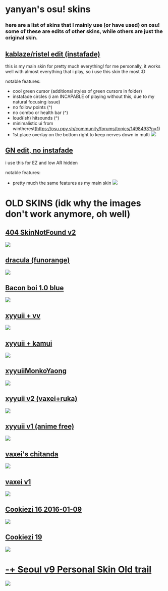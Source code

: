 # yanyan's osu! skins
### here are a list of skins that I mainly use (or have used) on osu! some of these are edits of other skins, while others are just the original skin.

## [kablaze/ristel edit (instafade)](https://drive.google.com/file/d/1ieKruSe1g0FimXSGMkf3GG5JxWtisRiF/view?usp=sharing)
this is my main skin for pretty much everything! for me personally, it works well with almost everything that i play, so i use this skin the most :D

notable features:
- cool green cursor (additional styles of green cursors in folder)
- instafade circles (i am INCAPABLE of playing without this, due to my natural focusing issue)
- no follow points  (^)
- no combo or health bar (^)
- loud(ish) hitsounds (^)
- minimalistic ui from wintherest(https://osu.ppy.sh/community/forums/topics/1498493?n=1)
- 1st place overlay on the bottom right to keep nerves down in multi
![](https://media.discordapp.net/attachments/1305835043146694669/1305835108665659452/screenshot122.jpg?ex=67347937&is=673327b7&hm=ca1e10c039deecb924a164c2ede44f71a510220ded8aa10db976837942281faf&=&format=webp&width=2499&height=1405)

## [GN edit, no instafade](https://drive.google.com/file/d/1egwi0AX1ZUlb2Yz7dw1UuB1qVs-BkJ69/view?usp=sharing)
i use this for EZ and low AR hidden

notable features:
- pretty much the same features as my main skin
![](https://media.discordapp.net/attachments/1305835043146694669/1305835109173297213/screenshot123.jpg?ex=67347937&is=673327b7&hm=586a8154c6640e608543d1c86f9471cbee9a3058fcb15c1669d877d7bc028cbb&=&format=webp&width=2499&height=1405)









# OLD SKINS (idk why the images don't work anymore, oh well)

## [404 SkinNotFound v2](https://joofixd.s-ul.eu/Ia93XGt5)
![](https://camo.githubusercontent.com/afb6308c11b0c1c1f2a8150d3bc763f6e860af0c107793cbd4bde6afe2e67ef8/68747470733a2f2f6f73752e7070792e73682f73732f31333438383938392f61373661)

## [dracula (funorange)](https://joofixd.s-ul.eu/2JwFiizy)
![](https://camo.githubusercontent.com/cceb3ff67303ac88d47302018dbf6cd4401f8a1f89c62f628969f1ed9219c45c/68747470733a2f2f6f73752e7070792e73682f73732f31333432313934342f64613964)

## [Bacon boi 1.0 blue](https://joofixd.s-ul.eu/Idc2Mdek)
![](https://camo.githubusercontent.com/ee038346a54573bc0c9bcf2cfbb2c1357341674330b944c3603b2dce3e167e4b/68747470733a2f2f6f73752e7070792e73682f73732f31353832313038332f39353061)

## [xyyuii + vv](https://www.mediafire.com/file/lucxvzbxwf3esgh/xyyuii+++varvalian.osk/file)
![](https://cdn.discordapp.com/attachments/366636249240567808/788940284805382164/screenshot445.jpg)

## [xyyuii + kamui](https://www.mediafire.com/file/kozx75gfdch79m0/xyyuii+++Kamui.osk/file)
![](https://cdn.discordapp.com/attachments/366636249240567808/788940281432637450/screenshot444.jpg)

## [xyyuiiMonkoYaong](https://www.mediafire.com/file/6lzjkybk9svko23/MonkoYaongXyyuii.osk/file)
![](https://cdn.discordapp.com/attachments/366636249240567808/788940285207904266/screenshot446.jpg)

## [xyyuii v2 (vaxei+ruka)](https://www.mediafire.com/file/98zb7dh4p23rv51/-+++++++++#+xyyuii.+(v2)+『vaxei+ruka』+#+++++++++-.osk/file)
![](https://cdn.discordapp.com/attachments/366636249240567808/754868676003365016/screenshot751.jpg)

## [xyyuii v1 (anime free)](https://www.mediafire.com/file/ttwydv63magyi6t/xyyuii+v1.osk/file)
![](https://cdn.discordapp.com/attachments/366636249240567808/709385853054615572/screenshot126.png)

## [vaxei's chitanda](https://joofixd.s-ul.eu/QVXirasv)
![](https://camo.githubusercontent.com/066459b0ca58e4d297916fa59635b1699b85f13110e40fc0a0ec1a1d1ff27819/68747470733a2f2f6f73752e7070792e73682f73732f31343132333634322f62373165)

## [vaxei v1](https://joofixd.s-ul.eu/oDntR2QB)
![](https://camo.githubusercontent.com/568f7ef7025cbdc63e2654707d904babfdca0f5675f29695869aa85b291966f3/68747470733a2f2f6f73752e7070792e73682f73732f31333432313837362f64353234)

## [Cookiezi 16 2016-01-09](https://joofixd.s-ul.eu/br46LPGc)
![](https://osu.ppy.sh/ss/14823912/c19f)

## [Cookiezi 19](https://circle-people.com/wp-content/Skins/Cookiezi/Cookiezi%2019%202016-11-19.osk)
![](https://shigeskinss.s-ul.eu/SYwqF0m3)

# [-+ Seoul v9 Personal Skin Old trail](https://shigeskinss.s-ul.eu/97eu8DIN)
![](https://i.imgur.com/hKeFcXv.png)
